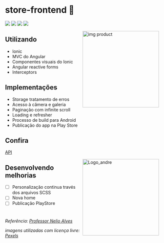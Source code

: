 # store-frontend :convenience_store:

<p align="left">
  <img src="https://img.shields.io/badge/Node.js-43853D?style=for-the-badge&logo=node.js&logoColor=white">
  <img src="https://img.shields.io/badge/HTML5-E34F26?style=for-the-badge&logo=html5&logoColor=white">
  <img src="https://img.shields.io/badge/Sass-CC6699?style=for-the-badge&logo=sass&logoColor=white">
  <img src="https://img.shields.io/badge/AngularJS-E23237?style=for-the-badge&logo=angularjs&logoColor=white">
</p>

<img 
    src="https://github.com/carvalhoandre/store-frontend/blob/main/imgReadme/ped.png"
    min-width="125" 
    max-width="125" 
    width="250" 
    align="right" 
    alt="img product">  
    
## Utilizando
- Ionic 
- MVC do Angular
- Componentes visuais do Ionic 
- Angular reactive forms 
- Interceptors

    
## Implementações
- Storage tratamento de erros  
- Acesso à câmera e galeria 
- Paginação com infinite scroll 
- Loading e refresher 
- Processo de build para Android 
- Publicação do app na Play Store
    
## Confira
[API](https://github.com/carvalhoandre/store-backend)

<img 
    src="https://github.com/carvalhoandre/store-frontend/blob/main/imgReadme/cert.png"
    min-width="125" 
    max-width="125" 
    width="250" 
    align="right" 
    alt="Logo_andre">

## Desenvolvendo melhorias
- [ ] Personalização continua través dos arquivos SCSS
- [ ] Nova home
- [ ] Publicação PlayStore

#
_Referência: [Professor Nelio Alves](https://www.udemy.com/user/nelio-alves/)_

_imagens utilizadas com licença livre: [Pexels](https://www.pexels.com/pt-br/)_

